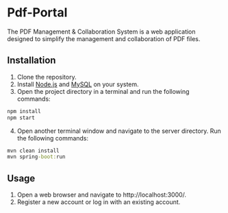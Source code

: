 # Pdf-Portal
The PDF Management &amp; Collaboration System is a web application designed to simplify the management and collaboration of PDF files.



## Installation
1. Clone the repository.
2. Install [Node.js](https://nodejs.org/) and [MySQL](https://www.mysql.com/) on your system.
3. Open the project directory in a terminal and run the following commands:
```cmd
npm install
npm start
```
4. Open another terminal window and navigate to the server directory. Run the following commands:
```cmd
mvn clean install
mvn spring-boot:run
```

## Usage
1. Open a web browser and navigate to http://localhost:3000/.
2. Register a new account or log in with an existing account.
